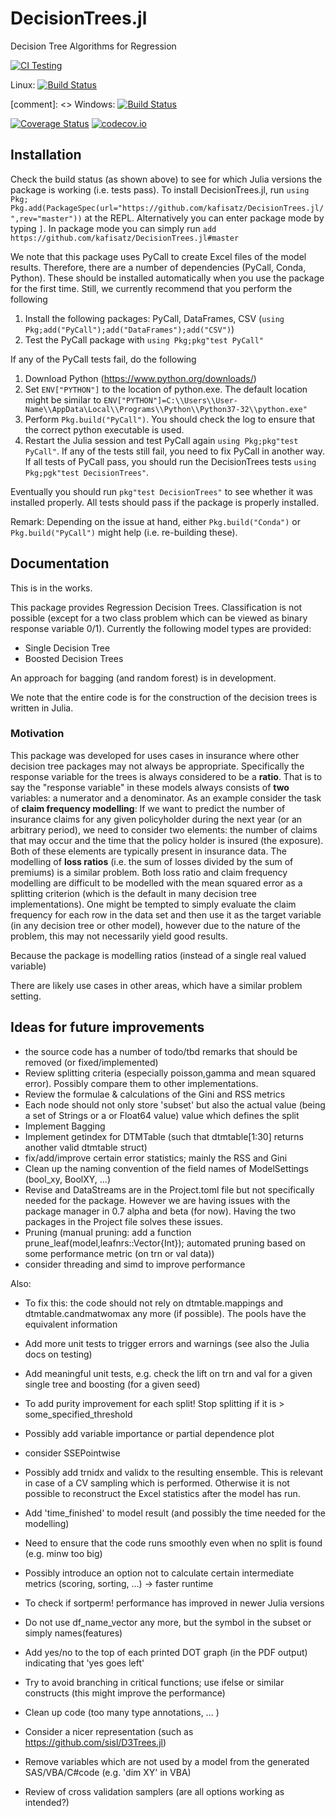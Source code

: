 # DecisionTrees.jl
Decision Tree Algorithms for Regression

[![CI Testing](https://github.com/kafisatz/DecisionTrees.jl/workflows/CI/badge.svg)](https://github.com/kafisatz/DecisionTrees.jl/actions?query=workflow%3ACI+branch%3Amaster)

Linux: [![Build Status](https://travis-ci.com/kafisatz/DecisionTrees.jl.svg?branch=master)](https://travis-ci.com/kafisatz/DecisionTrees.jl)

[comment]: <> Windows: [![Build Status](https://ci.appveyor.com/api/projects/status/github/kafisatz/DecisionTrees.jl?branch=master&svg=true)](https://ci.appveyor.com/project/kafisatz/DecisionTrees-jl/branch/master)

[![Coverage Status](https://coveralls.io/repos/kafisatz/DecisionTrees.jl/badge.svg?branch=master)](https://coveralls.io/r/kafisatz/DecisionTrees.jl?branch=master)
[![codecov.io](http://codecov.io/github/kafisatz/DecisionTrees.jl/coverage.svg?branch=master)](http://codecov.io/github/kafisatz/DecisionTrees.jl?branch=master)


## Installation

Check the build status (as shown above) to see for which Julia versions the package is working (i.e. tests pass).
To install DecisionTrees.jl, run
```using Pkg; Pkg.add(PackageSpec(url="https://github.com/kafisatz/DecisionTrees.jl/",rev="master"))``` 
at the REPL. Alternatively you can enter package mode by typing `]`. In package mode you can simply run 
```add https://github.com/kafisatz/DecisionTrees.jl#master```

We note that this package uses PyCall to create Excel files of the model results. Therefore, there are a number of dependencies (PyCall, Conda, Python). These should be installed automatically when you use the package for the first time. 
Still, we currently recommend that you perform the following
1. Install the following packages: PyCall, DataFrames, CSV (`using Pkg;add("PyCall");add("DataFrames");add("CSV")`)
2. Test the PyCall package with `using Pkg;pkg"test PyCall"`

If any of the PyCall tests fail, do the following
1. Download Python (https://www.python.org/downloads/)
2. Set `ENV["PYTHON"]` to the location of python.exe. The default location might be similar to `ENV["PYTHON"]=C:\\Users\\User-Name\\AppData\Local\\Programs\\Python\\Python37-32\\python.exe"`
3. Perform `Pkg.build("PyCall")`. You should check the log to ensure that the correct python executable is used.
4. Restart the Julia session and test PyCall again `using Pkg;pkg"test PyCall"`. If any of the tests still fail, you need to fix PyCall in another way. If all tests of PyCall pass, you should run the DecisionTrees tests `using Pkg;pgk"test DecisionTrees"`.

Eventually you should run `pkg"test DecisionTrees"` to see whether it was installed properly. All tests should pass if the package is properly installed.

Remark: Depending on the issue at hand, either `Pkg.build("Conda")` or `Pkg.build("PyCall")` might help (i.e. re-building these).

## Documentation

This is in the works.

This package provides Regression Decision Trees. Classification is not possible (except for a two class problem which can be viewed as binary response variable 0/1).
Currently the following model types are provided:
* Single Decision Tree
* Boosted Decision Trees

An approach for bagging (and random forest) is in development.

We note that the entire code is for the construction of the decision trees is written in Julia.

### Motivation
This package was developed for uses cases in insurance where other decision tree packages may not always be appropriate. Specifically the response variable for the trees is always considered to be a **ratio**. That is to say the "response variable" in these models always consists of **two** variables: a numerator and a denominator. As an example consider the task of **claim frequency modelling**: If we want to predict the number of insurance claims for any given policyholder during the next year (or an arbitrary period), we need to consider two elements: the number of claims that may occur and the time that the policy holder is insured (the exposure). Both of these elements are typically present in insurance data. The modelling of **loss ratios** (i.e. the sum of losses divided by the sum of premiums) is a similar problem. Both loss ratio and claim frequency modelling are difficult to be modelled with the mean squared error as a splitting criterion (which is the default in many decision tree implementations). One might be tempted to simply evaluate the claim frequency for each row in the data set and then use it as the target variable (in any decision tree or other model), however due to the nature of the problem, this may not necessarily yield good results. 

Because the package is modelling ratios (instead of a single real valued variable)

There are likely use cases in other areas, which have a similar problem setting.

## Ideas for future improvements

* the source code has a number of todo/tbd remarks that should be removed (or fixed/implemented)
* Review splitting criteria (especially poisson,gamma and mean squared error). Possibly compare them to other implementations.
* Review the formulae & calculations of the Gini and RSS metrics
* Each node should not only store 'subset' but also the actual value (being a set of Strings or a or Float64 value) value which defines the split
* Implement Bagging
* Implement getindex for DTMTable (such that dtmtable[1:30] returns another valid dtmtable struct)
* fix/add/improve certain error statistics; mainly the RSS and Gini
* Clean up the naming convention of the field names of ModelSettings (bool_xy, BoolXY, ...)
* Revise and DataStreams are in the Project.toml file but not specifically needed for the package. However we are having issues with the package manager in 0.7 alpha and beta (for now). Having the two packages in the Project file solves these issues.
* Pruning (manual pruning: add a function prune_leaf(model,leafnrs::Vector{Int}); automated pruning based on some performance metric (on trn or val data))
* consider threading and simd to improve performance

Also: 
* To fix this: the code should not rely on dtmtable.mappings and dtmtable.candmatwomax any more (if possible). The pools have the equivalent information
* Add more unit tests to trigger errors and warnings (see also the Julia docs on testing)
* Add meaningful unit tests, e.g. check the lift on trn and val for a given single tree and boosting (for a given seed)
* To add purity improvement for each split! Stop splitting if it is > some_specified_threshold
* Possibly add variable importance or partial dependence plot
* consider SSEPointwise

* Possibly add trnidx and validx to the resulting ensemble. This is relevant in case of a CV sampling which is performed. Otherwise it is not possible to reconstruct the Excel statistics after the model has run.
* Add 'time_finished' to model result (and possibly the time needed for the modelling)
* Need to ensure that the code runs smoothly even when no split is found (e.g. minw too big)
* Possibly introduce an option not to calculate certain intermediate metrics (scoring, sorting, ...) -> faster runtime
* To check if sortperm! performance has improved in newer Julia versions
* Do not use df_name_vector any more, but the symbol in the subset or simply names(features)
* Add yes/no to the top of each printed DOT graph (in the PDF output) indicating that 'yes goes left'
* Try to avoid branching in critical functions; use ifelse or similar constructs (this might improve the performance)
* Clean up code (too many type annotations, ... )
* Consider a nicer representation (such as https://github.com/sisl/D3Trees.jl)
* Remove variables which are not used by a model from the generated SAS/VBA/C#code (e.g. 'dim XY' in VBA)
* Review of cross validation samplers (are all options working as intended?)